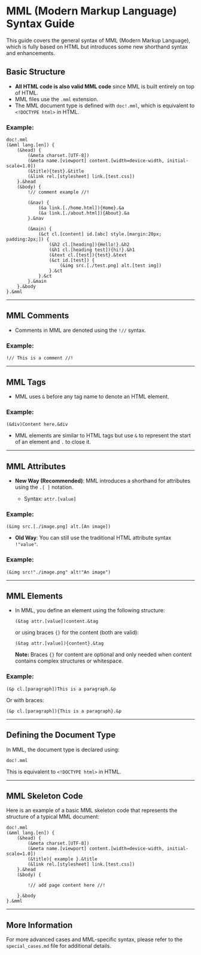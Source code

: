 # MML (Modern Markup Language) Syntax Guide

This guide covers the general syntax of MML (Modern Markup Language), which is fully based on HTML but introduces some new shorthand syntax and enhancements.

## Basic Structure

- **All HTML code is also valid MML code** since MML is built entirely on top of HTML.
- MML files use the `.mml` extension.
- The MML document type is defined with `doc!.mml`, which is equivalent to `<!DOCTYPE html>` in HTML.

### Example:

```mml
doc!.mml
(&mml lang.[en]) {
    (&head) {
        (&meta charset.[UTF-8])
        (&meta name.[viewport] content.[width=device-width, initial-scale=1.0])
        (&title){test}.&title
        (&link rel.[stylesheet] link.[test.css])
    }.&head
    (&body) {
        !// comment example //!
        
        (&nav) {
            (&a link.[./home.html]){Home}.&a
            (&a link.[./about.html]){About}.&a
        }.&nav

        (&main) {
            (&ct cl.[content] id.[abc] style.[margin:20px; padding:2px;]) {
                (&h2 cl.[heading]){Hello!}.&h2
                (&h1 cl.[heading test]){hi!}.&h1
                (&text cl.[test]){test}.&text
                (&ct id.[test]) {
                    (&img src.[./test.png] alt.[test img])
                }.&ct
            }.&ct
        }.&main
    }.&body
}.&mml
```

---

## MML Comments

- Comments in MML are denoted using the `!//` syntax.
  
### Example:

```mml
!// This is a comment //!
```

---

## MML Tags

- MML uses `&` before any tag name to denote an HTML element.

### Example:

```mml
(&div)Content here.&div
```

- MML elements are similar to HTML tags but use `&` to represent the start of an element and `.` to close it.

---

## MML Attributes

- **New Way (Recommended)**: MML introduces a shorthand for attributes using the `.[ ]` notation.
  
    - Syntax: `attr.[value]`
    
### Example:

```mml
(&img src.[./image.png] alt.[An image])
```

- **Old Way**: You can still use the traditional HTML attribute syntax `!"value"`.

### Example:

```mml
(&img src!"./image.png" alt!"An image")
```

---

## MML Elements

- In MML, you define an element using the following structure:
  
    ```mml
    (&tag attr.[value])content.&tag
    ```

  or using braces `{}` for the content (both are valid):

    ```mml
    (&tag attr.[value]){content}.&tag
    ```

  **Note:** Braces `{}` for content are optional and only needed when content contains complex structures or whitespace.

### Example:

```mml
(&p cl.[paragraph])This is a paragraph.&p
```

Or with braces:

```mml
(&p cl.[paragraph]){This is a paragraph}.&p
```

---

## Defining the Document Type

In MML, the document type is declared using:

```mml
doc!.mml
```

This is equivalent to `<!DOCTYPE html>` in HTML.

---

## MML Skeleton Code

Here is an example of a basic MML skeleton code that represents the structure of a typical MML document:

```mml
doc!.mml
(&mml lang.[en]) {
    (&head) {
        (&meta charset.[UTF-8])
        (&meta name.[viewport] content.[width=device-width, initial-scale=1.0])
        (&title){ example }.&title
        (&link rel.[stylesheet] link.[test.css])
    }.&head
    (&body) {

        !// add page content here //!

    }.&body
}.&mml
```

---

## More Information

For more advanced cases and MML-specific syntax, please refer to the `special_cases.md` file for additional details.
